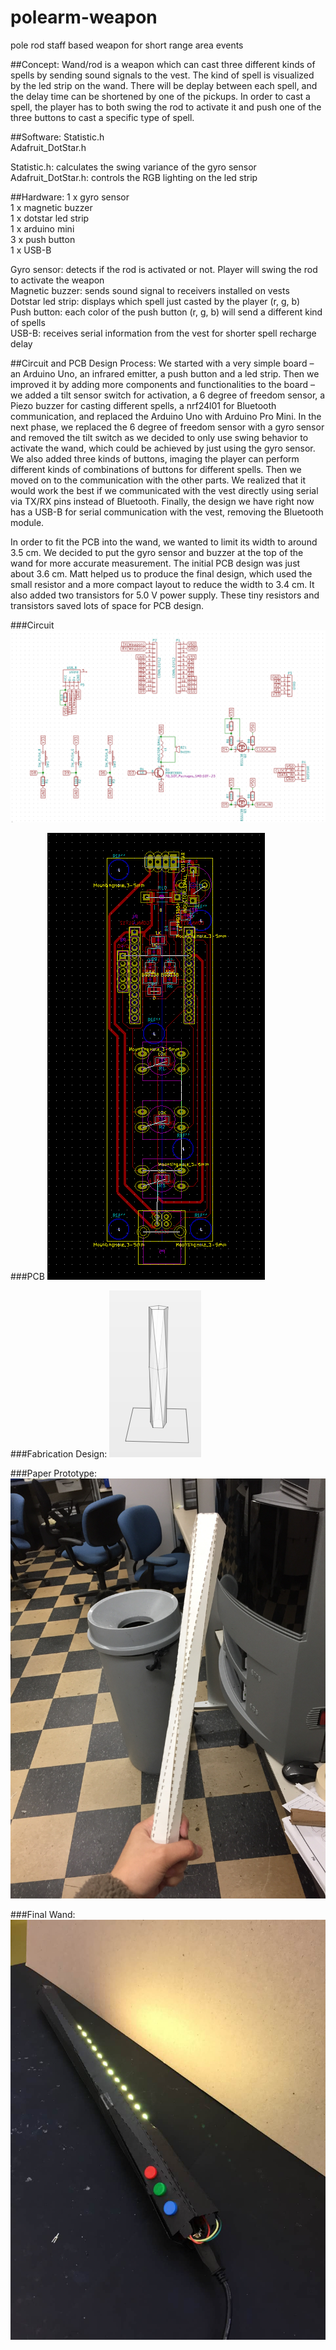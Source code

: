 # polearm-weapon
pole rod staff based weapon for short range area events

##Concept: 
Wand/rod is a weapon which can cast three different kinds of spells by sending sound signals to the vest. The kind of spell is visualized by the led strip on the wand. There will be deplay between each spell, and the delay time can be shortened by one of the pickups. In order to cast a spell, the player has to both swing the rod to activate it and push one of the three buttons to cast a specific type of spell. 

##Software: 
Statistic.h  <br/>
Adafruit_DotStar.h <br/>

Statistic.h: calculates the swing variance of the gyro sensor  <br/>
Adafruit_DotStar.h: controls the RGB lighting on the led strip  <br/>


##Hardware: 
1 x gyro sensor <br/>
1 x magnetic buzzer <br/>
1 x dotstar led strip <br/>
1 x arduino mini <br/>
3 x push button <br/>
1 x USB-B <br/>

Gyro sensor: detects if the rod is activated or not. Player will swing the rod to activate the weapon <br/>
Magnetic buzzer: sends sound signal to receivers installed on vests <br/>
Dotstar led strip: displays which spell just casted by the player (r, g, b) <br/>
Push button: each color of the push button (r, g, b) will send a different kind of spells <br/>
USB-B: receives serial information from the vest for shorter spell recharge delay <br/>

##Circuit and PCB Design Process: 
We started with a very simple board – an Arduino Uno, an infrared emitter, a push button and a led strip. Then we improved it by adding more components and functionalities to the board – we added a tilt sensor switch for activation, a 6 degree of freedom sensor, a Piezo buzzer for casting different spells, a nrf24l01 for Bluetooth communication, and replaced the Arduino Uno with Arduino Pro Mini. In the next phase, we replaced the 6 degree of freedom sensor with a gyro sensor and removed the tilt switch as we decided to only use swing behavior to activate the wand, which could be achieved by just using the gyro sensor. We also added three kinds of buttons, imaging the player can perform different kinds of combinations of buttons for different spells. Then we moved on to the communication with the other parts. We realized that it would work the best if we communicated with the vest directly using serial via TX/RX pins instead of Bluetooth. Finally, the design we have right now has a USB-B for serial communication with the vest, removing the Bluetooth module. 

In order to fit the PCB into the wand, we wanted to limit its width to around 3.5 cm. We decided to put the gyro sensor and buzzer at the top of the wand for more accurate measurement. The initial PCB design was just about 3.6 cm. Matt helped us to produce the final design, which used the small resistor and a more compact layout to reduce the width to 3.4 cm. It also added two transistors for 5.0 V power supply. These tiny resistors and transistors saved lots of space for PCB design.


###Circuit
![Circuit](https://github.com/moonbeaminteractive/polearm-weapon/blob/master/hardware/circuit.PNG)  

###PCB
![PCB](https://github.com/moonbeaminteractive/polearm-weapon/blob/master/hardware/PCB.PNG)  

###Fabrication Design: 
![Design](https://github.com/moonbeaminteractive/polearm-weapon/blob/master/Design/model.png)

###Paper Prototype:
![Paper](https://github.com/moonbeaminteractive/polearm-weapon/blob/master/Design/paperprototype.jpg)  

###Final Wand: 
![Wand](https://github.com/moonbeaminteractive/polearm-weapon/blob/master/Design/final.jpg)

